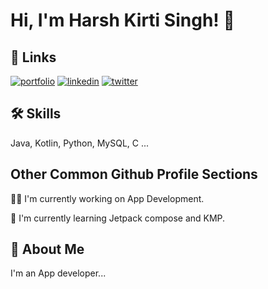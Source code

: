 
# Hi, I'm Harsh Kirti Singh! 👋


## 🔗 Links
[![portfolio](https://img.shields.io/badge/my_portfolio-000?style=for-the-badge&logo=ko-fi&logoColor=white)](https://bento.me/harshivam)
[![linkedin](https://img.shields.io/badge/linkedin-0A66C2?style=for-the-badge&logo=linkedin&logoColor=white)](https://www.linkedin.com/harshivam)
[![twitter](https://img.shields.io/badge/twitter-1DA1F2?style=for-the-badge&logo=twitter&logoColor=white)](https://twitter.com/harshivam)


## 🛠 Skills
Java, Kotlin, Python, MySQL, C ...


## Other Common Github Profile Sections
👩‍💻 I'm currently working on App Development.

🧠 I'm currently learning Jetpack compose and KMP.


## 🚀 About Me
I'm an App developer...

